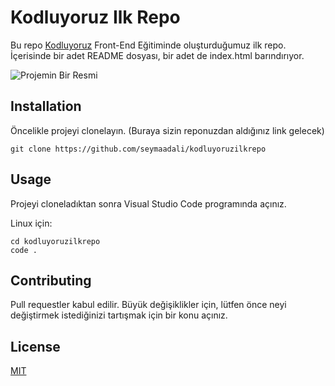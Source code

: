 # Kodluyoruz Ilk Repo
Bu repo [Kodluyoruz](https://kodluyoruz.org/) Front-End Eğitiminde oluşturduğumuz ilk repo. İçerisinde bir adet README dosyası, bir adet de index.html barındırıyor.

![Projemin Bir Resmi](C:\Users\seyma\Desktop\FirstRepo.jpg)

## Installation
Öncelikle projeyi clonelayın. (Buraya sizin reponuzdan aldığınız link gelecek)

```
git clone https://github.com/seymaadali/kodluyoruzilkrepo
```
## Usage
Projeyi cloneladıktan sonra Visual Studio Code programında açınız.

Linux için:

```
cd kodluyoruzilkrepo
code .
```
## Contributing
Pull requestler kabul edilir. Büyük değişiklikler için, lütfen önce neyi değiştirmek istediğinizi tartışmak için bir konu açınız.
## License
[MIT](https://choosealicense.com/licenses/mit/)